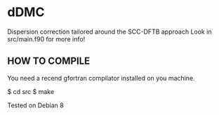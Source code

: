 dDMC
====
Dispersion correction tailored around the SCC-DFTB approach
Look in src/main.f90 for more info!


HOW TO COMPILE
--------------
You need a recend gfortran compilator installed on you machine.

$ cd src
$ make

Tested on Debian 8
